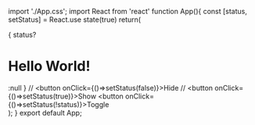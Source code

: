 import './App.css';
import React from 'react'
function App(){
   const [status, setStatus] = React.use state(true)
   return(
    <div className="App">
     {
       status?   
       <h1>Hello World!</h1>
       :null
     }
  //   <button onClick={()=>setStatus(false)}>Hide</button>
  //   <button onClick={()=>setStatus(true)}>Show</button>
     <button onClick={()=>setStatus(!status)}>Toggle</button>  
    </div>
   );
}
export default App;
